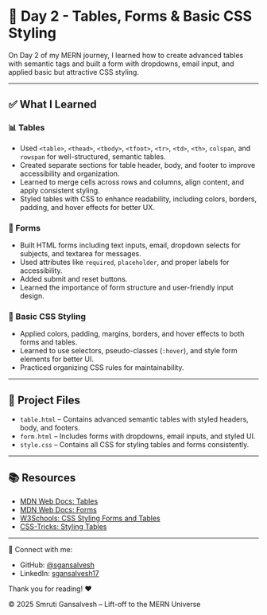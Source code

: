 # 🚀 Day 2 - Tables, Forms & Basic CSS Styling 

On Day 2 of my MERN journey, I learned how to create advanced tables with semantic tags and built a form with dropdowns, email input, and applied basic but attractive CSS styling.

---

## ✅ What I Learned

### 📊 Tables
- Used `<table>`, `<thead>`, `<tbody>`, `<tfoot>`, `<tr>`, `<td>`, `<th>`, `colspan`, and `rowspan` for well-structured, semantic tables.
- Created separate sections for table header, body, and footer to improve accessibility and organization.
- Learned to merge cells across rows and columns, align content, and apply consistent styling.
- Styled tables with CSS to enhance readability, including colors, borders, padding, and hover effects for better UX.

### 📝 Forms 
- Built HTML forms including text inputs, email, dropdown selects for subjects, and textarea for messages.
- Used attributes like `required`, `placeholder`, and proper labels for accessibility.
- Added submit and reset buttons.
- Learned the importance of form structure and user-friendly input design.

### 🎨 Basic CSS Styling
- Applied colors, padding, margins, borders, and hover effects to both forms and tables.
- Learned to use selectors, pseudo-classes (`:hover`), and style form elements for better UI.
- Practiced organizing CSS rules for maintainability.

---

## 📁 Project Files

- `table.html` – Contains advanced semantic tables with styled headers, body, and footers.
- `form.html` – Includes forms with dropdowns, email inputs, and styled UI.
- `style.css` – Contains all CSS for styling tables and forms consistently.

---

## 📚 Resources

- [MDN Web Docs: Tables](https://developer.mozilla.org/en-US/docs/Web/HTML/Element/table)
- [MDN Web Docs: Forms](https://developer.mozilla.org/en-US/docs/Learn/Forms)
- [W3Schools: CSS Styling Forms and Tables](https://www.w3schools.com/css/css_table.asp)
- [CSS-Tricks: Styling Tables](https://css-tricks.com/complete-guide-table-element/)

---

🔗 Connect with me:  
- GitHub: [@sgansalvesh](https://github.com/sgansalvesh)  
- LinkedIn: [sgansalvesh17](https://www.linkedin.com/in/sgansalvesh17)  

Thank you for reading! ❤️  

© 2025 Smruti Gansalvesh – Lift-off to the MERN Universe
